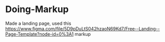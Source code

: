 # Doing-Markup
Made a landing page, used this https://www.figma.com/file/5D9pDuLtS042hzaoN69Kd7/Free--Landing--Page-Template?node-id=0%3A1 markup

